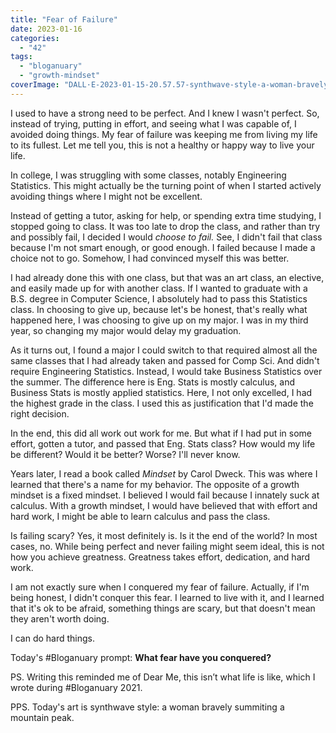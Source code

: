 ```yaml
---
title: "Fear of Failure"
date: 2023-01-16
categories: 
  - "42"
tags: 
  - "bloganuary"
  - "growth-mindset"
coverImage: "DALL·E-2023-01-15-20.57.57-synthwave-style-a-woman-bravely-summiting-a-mountain-peak.png"
---
```


I used to have a strong need to be perfect. And I knew I wasn't perfect. So, instead of trying, putting in effort, and seeing what I was capable of, I avoided doing things. My fear of failure was keeping me from living my life to its fullest. Let me tell you, this is not a healthy or happy way to live your life.

In college, I was struggling with some classes, notably Engineering Statistics. This might actually be the turning point of when I started actively avoiding things where I might not be excellent.

Instead of getting a tutor, asking for help, or spending extra time studying, I stopped going to class. It was too late to drop the class, and rather than try and possibly fail, I decided I would _choose to fail._ See, I didn't fail that class because I'm not smart enough, or good enough. I failed because I made a choice not to go. Somehow, I had convinced myself this was better.

I had already done this with one class, but that was an art class, an elective, and easily made up for with another class. If I wanted to graduate with a B.S. degree in Computer Science, I absolutely had to pass this Statistics class. In choosing to give up, because let's be honest, that's really what happened here, I was choosing to give up on my major. I was in my third year, so changing my major would delay my graduation.

As it turns out, I found a major I could switch to that required almost all the same classes that I had already taken and passed for Comp Sci. And didn't require Engineering Statistics. Instead, I would take Business Statistics over the summer. The difference here is Eng. Stats is mostly calculus, and Business Stats is mostly applied statistics. Here, I not only excelled, I had the highest grade in the class. I used this as justification that I'd made the right decision.

In the end, this did all work out work for me. But what if I had put in some effort, gotten a tutor, and passed that Eng. Stats class? How would my life be different? Would it be better? Worse? I'll never know.

Years later, I read a book called _Mindset_ by Carol Dweck. This was where I learned that there's a name for my behavior. The opposite of a growth mindset is a fixed mindset. I believed I would fail because I innately suck at calculus. With a growth mindset, I would have believed that with effort and hard work, I might be able to learn calculus and pass the class.

Is failing scary? Yes, it most definitely is. Is it the end of the world? In most cases, no. While being perfect and never failing might seem ideal, this is not how you achieve greatness. Greatness takes effort, dedication, and hard work.

I am not exactly sure when I conquered my fear of failure. Actually, if I'm being honest, I didn't conquer this fear. I learned to live with it, and I learned that it's ok to be afraid, something things are scary, but that doesn't mean they aren't worth doing.

I can do hard things.

Today's #Bloganuary prompt: **What fear have you conquered?**

PS. Writing this reminded me of Dear Me, this isn’t what life is like, which I wrote during #Bloganuary 2021.

PPS. Today's art is synthwave style: a woman bravely summiting a mountain peak.
